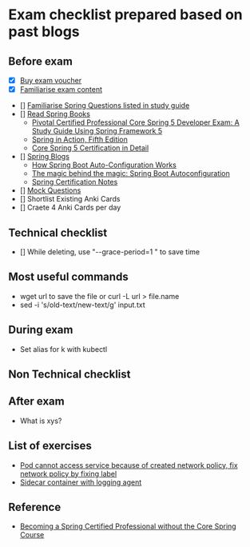 # Exam checklist prepared based on past blogs

## Before exam
- [x] [Buy exam voucher](https://pivotal.io/training/certification/spring-professional-certification)
- [x] [Familiarise exam content](https://pivotalcontent.s3.amazonaws.com/training/exam-briefs/Pivotal_ExamBrief_SpringProfessional.pdf)
- [] [Familiarise Spring Questions listed in study guide](https://pivotalcontent.s3.amazonaws.com/academy/Spring-Professional-Certification-Study-Guide.pdf)
- [] [Read Spring Books](https://github.com/dgkanatsios/CKAD-exercises)
  -  [Pivotal Certified Professional Core Spring 5 Developer Exam: A Study Guide Using Spring Framework 5](https://www.amazon.com/Pivotal-Certified-Professional-Spring-Developer-ebook-dp-B082MCRCLM/dp/B082MCRCLM/ref=mt_kindle?_encoding=UTF8&me=&qid=)
  -  [Spring in Action, Fifth Edition](https://www.amazon.co.uk/Spring-Action-Fifth-Craig-Walls/dp/1617294942)
  - [Core Spring 5 Certification in Detail](https://leanpub.com/corespring5certificationindetail)
- [] [Spring Blogs](https://github.com/dgkanatsios/CKAD-exercises)  
    * [How Spring Boot Auto-Configuration Works](https://dzone.com/articles/how-springboot-autoconfiguration-magic-works)
    * [The magic behind the magic: Spring Boot Autoconfiguration](https://aboullaite.me/the-magic-behind-the-magic-spring-boot-autoconfiguration/)
    * [Spring Certification Notes](https://github.com/MrR0807/SpringCertification5.0)
- [] [Mock Questions](http://itestjava.com/java-certification-practice-tests/product/enter.do?product=SPRING-CORE50)
- [] Shortlist Existing Anki Cards
- [] Craete 4 Anki Cards per day


## Technical checklist
- [] While deleting, use "--grace-period=1  " to save time

## Most useful commands
- wget url to save the file or curl -L url > file.name
- sed -i 's/old-text/new-text/g' input.txt

## During exam
* Set alias for k with kubectl


## Non Technical checklist

## After exam
* What is xys?



## List of exercises
* [Pod cannot access service because of created network policy, fix network policy by fixing label](https://kubernetes.io/docs/tasks/administer-cluster/declare-network-policy/)
* [Sidecar container with logging  agent](https://kubernetes.io/docs/concepts/cluster-administration/logging/#sidecar-container-with-a-logging-agent)


## Reference
* [Becoming a Spring Certified Professional without the Core Spring Course](https://gist.github.com/LinnykOleh/578466701a2f43d436fb68b86df63caa)
